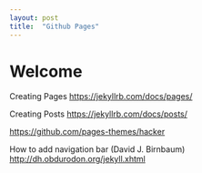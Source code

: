 ```yaml
---
layout: post
title:  "Github Pages"
---
```


# Welcome


Creating Pages 
https://jekyllrb.com/docs/pages/


Creating Posts
https://jekyllrb.com/docs/posts/


https://github.com/pages-themes/hacker


How to add navigation bar (David J. Birnbaum)
http://dh.obdurodon.org/jekyll.xhtml